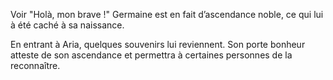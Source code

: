  Voir "Holà, mon brave !"
 Germaine est en fait d’ascendance noble, ce qui lui à été caché à sa naissance.
 
 En entrant à Aria, quelques souvenirs lui reviennent.
 Son porte bonheur atteste de son ascendance et permettra à certaines personnes de la reconnaître.
 

